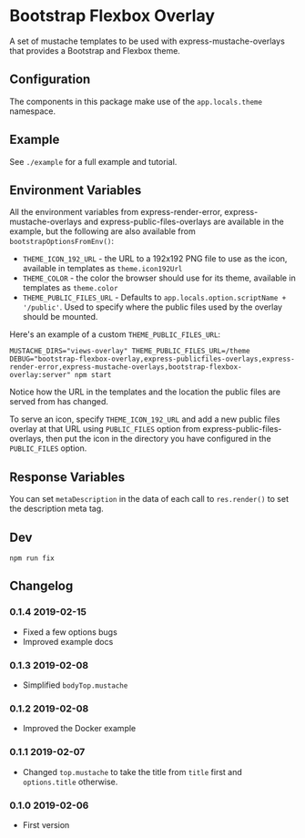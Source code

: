# Bootstrap Flexbox Overlay

A set of mustache templates to be used with express-mustache-overlays that provides a Bootstrap and Flexbox theme.

## Configuration

The components in this package make use of the `app.locals.theme` namespace.

## Example

See `./example` for a full example and tutorial.

## Environment Variables

All the environment variables from express-render-error, express-mustache-overlays and express-public-files-overlays are available in the example, but the following are also available from `bootstrapOptionsFromEnv()`:

* `THEME_ICON_192_URL` - the URL to a 192x192 PNG file to use as the icon, available in templates as `theme.icon192Url`
* `THEME_COLOR` - the color the browser should use for its theme, available in templates as `theme.color`
* `THEME_PUBLIC_FILES_URL` - Defaults to `app.locals.option.scriptName + '/public'`. Used to specify where the public files used by the overlay should be mounted.

Here's an example of a custom `THEME_PUBLIC_FILES_URL`:

```
MUSTACHE_DIRS="views-overlay" THEME_PUBLIC_FILES_URL=/theme DEBUG="bootstrap-flexbox-overlay,express-publicfiles-overlays,express-render-error,express-mustache-overlays,bootstrap-flexbox-overlay:server" npm start
```

Notice how the URL in the templates and the location the public files are served from has changed.

To serve an icon, specify `THEME_ICON_192_URL` and add a new public files overlay at that URL using `PUBLIC_FILES` option from express-public-files-overlays, then put the icon in the directory you have configured in the `PUBLIC_FILES` option.


## Response Variables

You can set `metaDescription` in the data of each call to `res.render()` to set the description meta tag.


## Dev

```
npm run fix
```


## Changelog

### 0.1.4 2019-02-15

* Fixed a few options bugs
* Improved example docs

### 0.1.3 2019-02-08

* Simplified `bodyTop.mustache`

### 0.1.2 2019-02-08

* Improved the Docker example

### 0.1.1 2019-02-07

* Changed `top.mustache` to take the title from `title` first and `options.title` otherwise.

### 0.1.0 2019-02-06

* First version
